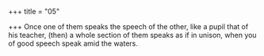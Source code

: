 +++
title = "05"

+++
Once one of them speaks the speech of the other, like a pupil that of his  teacher,
(then) a whole section of them speaks as if in unison, when you of good  speech speak amid the waters.